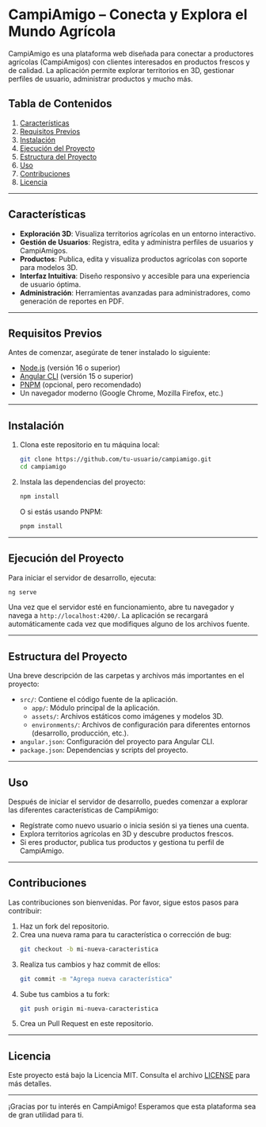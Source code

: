 # CampiAmigo – Conecta y Explora el Mundo Agrícola

CampiAmigo es una plataforma web diseñada para conectar a productores agrícolas (CampiAmigos) con clientes interesados en productos frescos y de calidad. La aplicación permite explorar territorios en 3D, gestionar perfiles de usuario, administrar productos y mucho más.

## Tabla de Contenidos

1. [Características](#características)
2. [Requisitos Previos](#requisitos-previos)
3. [Instalación](#instalación)
4. [Ejecución del Proyecto](#ejecución-del-proyecto)
5. [Estructura del Proyecto](#estructura-del-proyecto)
6. [Uso](#uso)
7. [Contribuciones](#contribuciones)
8. [Licencia](#licencia)

---

## Características

- **Exploración 3D**: Visualiza territorios agrícolas en un entorno interactivo.
- **Gestión de Usuarios**: Registra, edita y administra perfiles de usuarios y CampiAmigos.
- **Productos**: Publica, edita y visualiza productos agrícolas con soporte para modelos 3D.
- **Interfaz Intuitiva**: Diseño responsivo y accesible para una experiencia de usuario óptima.
- **Administración**: Herramientas avanzadas para administradores, como generación de reportes en PDF.

---

## Requisitos Previos

Antes de comenzar, asegúrate de tener instalado lo siguiente:

- [Node.js](https://nodejs.org/) (versión 16 o superior)
- [Angular CLI](https://angular.io/cli) (versión 15 o superior)
- [PNPM](https://pnpm.io/) (opcional, pero recomendado)
- Un navegador moderno (Google Chrome, Mozilla Firefox, etc.)

---

## Instalación

1. Clona este repositorio en tu máquina local:

   ```bash
   git clone https://github.com/tu-usuario/campiamigo.git
   cd campiamigo
   ```

2. Instala las dependencias del proyecto:

   ```bash
   npm install
   ```

   O si estás usando PNPM:

   ```bash
   pnpm install
   ```

---

## Ejecución del Proyecto

Para iniciar el servidor de desarrollo, ejecuta:

```bash
ng serve
```

Una vez que el servidor esté en funcionamiento, abre tu navegador y navega a `http://localhost:4200/`. La aplicación se recargará automáticamente cada vez que modifiques alguno de los archivos fuente.

---

## Estructura del Proyecto

Una breve descripción de las carpetas y archivos más importantes en el proyecto:

- `src/`: Contiene el código fuente de la aplicación.
  - `app/`: Módulo principal de la aplicación.
  - `assets/`: Archivos estáticos como imágenes y modelos 3D.
  - `environments/`: Archivos de configuración para diferentes entornos (desarrollo, producción, etc.).
- `angular.json`: Configuración del proyecto para Angular CLI.
- `package.json`: Dependencias y scripts del proyecto.

---

## Uso

Después de iniciar el servidor de desarrollo, puedes comenzar a explorar las diferentes características de CampiAmigo:

- Regístrate como nuevo usuario o inicia sesión si ya tienes una cuenta.
- Explora territorios agrícolas en 3D y descubre productos frescos.
- Si eres productor, publica tus productos y gestiona tu perfil de CampiAmigo.

---

## Contribuciones

Las contribuciones son bienvenidas. Por favor, sigue estos pasos para contribuir:

1. Haz un fork del repositorio.
2. Crea una nueva rama para tu característica o corrección de bug:
   ```bash
   git checkout -b mi-nueva-caracteristica
   ```
3. Realiza tus cambios y haz commit de ellos:
   ```bash
   git commit -m "Agrega nueva característica"
   ```
4. Sube tus cambios a tu fork:
   ```bash
   git push origin mi-nueva-caracteristica
   ```
5. Crea un Pull Request en este repositorio.

---

## Licencia

Este proyecto está bajo la Licencia MIT. Consulta el archivo [LICENSE](LICENSE) para más detalles.

---

¡Gracias por tu interés en CampiAmigo! Esperamos que esta plataforma sea de gran utilidad para ti.
